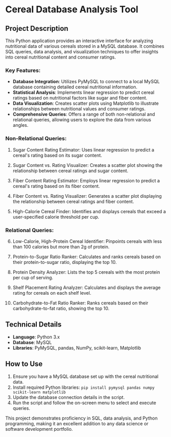 # Cereal Database Analysis Tool

## Project Description

This Python application provides an interactive interface for analyzing nutritional data of various cereals stored in a MySQL database. It combines SQL queries, data analysis, and visualization techniques to offer insights into cereal nutritional content and consumer ratings.

### Key Features:

- **Database Integration**: Utilizes PyMySQL to connect to a local MySQL database containing detailed cereal nutritional information.
- **Statistical Analysis**: Implements linear regression to predict cereal ratings based on nutritional factors like sugar and fiber content.
- **Data Visualization**: Creates scatter plots using Matplotlib to illustrate relationships between nutritional values and consumer ratings.
- **Comprehensive Queries**: Offers a range of both non-relational and relational queries, allowing users to explore the data from various angles.

### Non-Relational Queries:

1. Sugar Content Rating Estimator: Uses linear regression to predict a cereal's rating based on its sugar content.

2. Sugar Content vs. Rating Visualizer: Creates a scatter plot showing the relationship between cereal ratings and sugar content.

3. Fiber Content Rating Estimator: Employs linear regression to predict a cereal's rating based on its fiber content.

4. Fiber Content vs. Rating Visualizer: Generates a scatter plot displaying the relationship between cereal ratings and fiber content.

5. High-Calorie Cereal Finder: Identifies and displays cereals that exceed a user-specified calorie threshold per cup.

### Relational Queries:

6. Low-Calorie, High-Protein Cereal Identifier: Pinpoints cereals with less than 100 calories but more than 2g of protein.

7. Protein-to-Sugar Ratio Ranker: Calculates and ranks cereals based on their protein-to-sugar ratio, displaying the top 10.

8. Protein Density Analyzer: Lists the top 5 cereals with the most protein per cup of serving.

9. Shelf Placement Rating Analyzer: Calculates and displays the average rating for cereals on each shelf level.

10. Carbohydrate-to-Fat Ratio Ranker: Ranks cereals based on their carbohydrate-to-fat ratio, showing the top 10.

## Technical Details

- **Language**: Python 3.x
- **Database**: MySQL
- **Libraries**: PyMySQL, pandas, NumPy, scikit-learn, Matplotlib

## How to Use

1. Ensure you have a MySQL database set up with the cereal nutritional data.
2. Install required Python libraries: `pip install pymysql pandas numpy scikit-learn matplotlib`
3. Update the database connection details in the script.
4. Run the script and follow the on-screen menu to select and execute queries.

This project demonstrates proficiency in SQL, data analysis, and Python programming, making it an excellent addition to any data science or software development portfolio.
